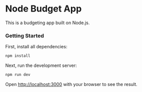 # Node Budget App
This is a budgeting app built on Node.js.

### Getting Started

First, install all dependencies:

```bash
npm install
```

Next, run the development server:

```bash
npm run dev
```

Open [http://localhost:3000](http://localhost:3000) with your browser to see the result.